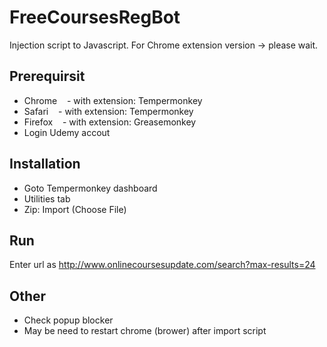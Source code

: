 # FreeCoursesRegBot
Injection script to Javascript.
For Chrome extension version -> please wait.

## Prerequirsit
- Chrome
    - with extension: Tempermonkey
- Safari
    - with extension: Tempermonkey
- Firefox
    - with extension: Greasemonkey
- Login Udemy accout

## Installation
- Goto Tempermonkey dashboard
- Utilities tab
- Zip: Import (Choose File)

## Run
Enter url as http://www.onlinecoursesupdate.com/search?max-results=24

## Other
- Check popup blocker
- May be need to restart chrome (brower) after import script
